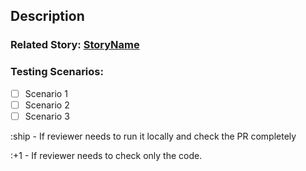 ## Description

### Related Story: [StoryName](StoryURL)

### Testing Scenarios: 
- [ ] Scenario 1
- [ ] Scenario 2
- [ ] Scenario 3

:ship -  If reviewer needs to run it locally and check the PR completely

:+1 - If reviewer needs to check only the code. 
